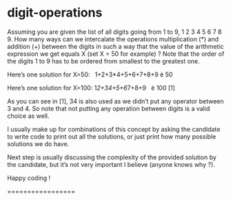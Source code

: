 # digit-operations

Assuming you are given the list of all digits going from 1
to 9, 1 2 3 4 5 6 7 8 9. How many ways can we intercalate the operations
multiplication (*) and addition (+) between the digits in such a way that the
value of the arithmetic expression we get equals X (set X = 50 for example) ?
Note that the order of the digits 1 to 9 has to be ordered from smallest to the
greatest one.

Here’s one solution for X=50:   1+2+3*4+5+6+7+8+9 è 50

Here’s one solution for X=100: 1*2+34+5+6*7+8+9   è 100 [1]

As you can see in [1], 34 is also used as we didn’t put any
operator between 3 and 4. So note that not putting any operation between digits
is a valid choice as well.

I usually make up for combinations of this concept by asking
the candidate to write code to print out all the solutions, or just print how
many possible solutions we do have.

Next step is usually discussing the complexity of the
provided solution by the candidate, but it’s not very important I believe
(anyone knows why ?).

Happy coding !

=================
